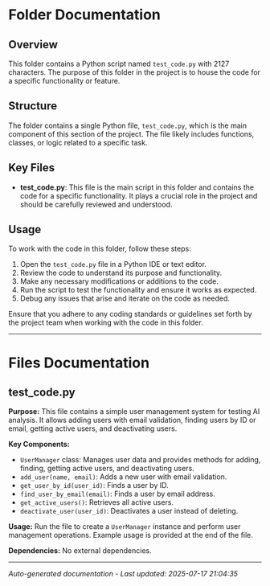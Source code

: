 # Folder Documentation

## Overview
This folder contains a Python script named `test_code.py` with 2127 characters. The purpose of this folder in the project is to house the code for a specific functionality or feature.

## Structure
The folder contains a single Python file, `test_code.py`, which is the main component of this section of the project. The file likely includes functions, classes, or logic related to a specific task.

## Key Files
- **test_code.py**: This file is the main script in this folder and contains the code for a specific functionality. It plays a crucial role in the project and should be carefully reviewed and understood.

## Usage
To work with the code in this folder, follow these steps:
1. Open the `test_code.py` file in a Python IDE or text editor.
2. Review the code to understand its purpose and functionality.
3. Make any necessary modifications or additions to the code.
4. Run the script to test the functionality and ensure it works as expected.
5. Debug any issues that arise and iterate on the code as needed.

Ensure that you adhere to any coding standards or guidelines set forth by the project team when working with the code in this folder.

---

# Files Documentation

## test_code.py

**Purpose:** This file contains a simple user management system for testing AI analysis. It allows adding users with email validation, finding users by ID or email, getting active users, and deactivating users.

**Key Components:**
- `UserManager` class: Manages user data and provides methods for adding, finding, getting active users, and deactivating users.
- `add_user(name, email)`: Adds a new user with email validation.
- `get_user_by_id(user_id)`: Finds a user by ID.
- `find_user_by_email(email)`: Finds a user by email address.
- `get_active_users()`: Retrieves all active users.
- `deactivate_user(user_id)`: Deactivates a user instead of deleting.

**Usage:** Run the file to create a `UserManager` instance and perform user management operations. Example usage is provided at the end of the file.

**Dependencies:** No external dependencies.

---
*Auto-generated documentation - Last updated: 2025-07-17 21:04:35*
